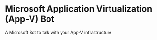 # Microsoft Application Virtualization (App-V) Bot
A Microsoft Bot to talk with your App-V infrastructure
